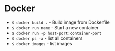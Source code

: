 # Docker

* `$ docker build .` - Build image from Dockerfile
* `$ docker run name` - Start a new container
* `$ docker run -p host-port:container-port`
* `$ docker ps -a` - list all containers
* `$ docker images` - list images
